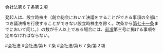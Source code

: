 会社法第６７条第２項

発起人は、設立時株主（創立総会において決議をすることができる事項の全部につき議決権を行使することができない設立時株主を除く。次条から[第七十一条](会社法＿＿＿＿第７１条)までにおいて同じ。）の数が千人以上である場合には、[前項](会社法＿＿＿＿第６７条第１項)第三号に掲げる事項を定めなければならない。

#会社法
#会社法/第６７条
#会社法/第６７条/第２項
